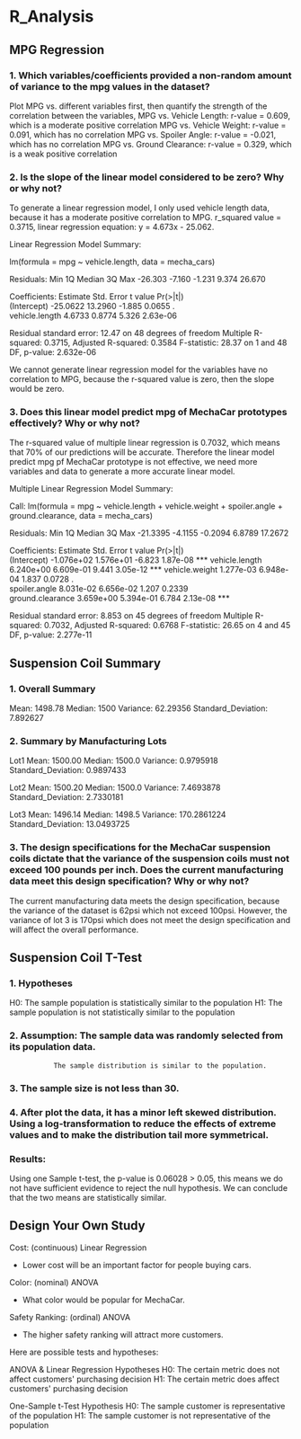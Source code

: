 # R_Analysis

## MPG Regression

### 1. Which variables/coefficients provided a non-random amount of variance to the mpg values in the dataset?

Plot MPG vs. different variables first, then quantify the strength of the correlation between the variables,
MPG vs. Vehicle Length: r-value = 0.609, which is a moderate positive correlation
MPG vs. Vehicle Weight: r-value = 0.091, which has no correlation 
MPG vs. Spoiler Angle: r-value = -0.021, which has no correlation 
MPG vs. Ground Clearance: r-value = 0.329, which is a weak positive correlation

### 2. Is the slope of the linear model considered to be zero? Why or why not?

To generate a linear regression model, I only used vehicle length data, because it has a moderate positive correlation to MPG.
r_squared value = 0.3715, linear regression equation: y = 4.673x - 25.062. 

Linear Regression Model Summary: 

lm(formula = mpg ~ vehicle.length, data = mecha_cars)

Residuals:
    Min      1Q  Median      3Q     Max 
-26.303  -7.160  -1.231   9.374  26.670 

Coefficients:
               Estimate Std. Error t value Pr(>|t|)    
(Intercept)    -25.0622    13.2960  -1.885   0.0655 .  
vehicle.length   4.6733     0.8774   5.326 2.63e-06 

Residual standard error: 12.47 on 48 degrees of freedom
Multiple R-squared:  0.3715,	Adjusted R-squared:  0.3584 
F-statistic: 28.37 on 1 and 48 DF,  p-value: 2.632e-06

We cannot generate linear regression model for the variables have no correlation to MPG, because the r-squared value is zero, then the slope would be zero. 

### 3. Does this linear model predict mpg of MechaCar prototypes effectively? Why or why not?

The r-squared value of multiple linear regression is 0.7032, which means that 70% of our predictions will be accurate.
Therefore the linear model predict mpg pf MechaCar prototype is not effective, we need more variables and data to generate a more accurate linear model. 

Multiple Linear Regression Model Summary:

Call:
lm(formula = mpg ~ vehicle.length + vehicle.weight + spoiler.angle + 
    ground.clearance, data = mecha_cars)

Residuals:
     Min       1Q   Median       3Q      Max 
-21.3395  -4.1155  -0.2094   6.8789  17.2672 

Coefficients:
                   Estimate Std. Error t value Pr(>|t|)    
(Intercept)      -1.076e+02  1.576e+01  -6.823 1.87e-08 ***
vehicle.length    6.240e+00  6.609e-01   9.441 3.05e-12 ***
vehicle.weight    1.277e-03  6.948e-04   1.837   0.0728 .  
spoiler.angle     8.031e-02  6.656e-02   1.207   0.2339    
ground.clearance  3.659e+00  5.394e-01   6.784 2.13e-08 ***

Residual standard error: 8.853 on 45 degrees of freedom
Multiple R-squared:  0.7032,	Adjusted R-squared:  0.6768 
F-statistic: 26.65 on 4 and 45 DF,  p-value: 2.277e-11


## Suspension Coil Summary

### 1. Overall Summary
Mean: 1498.78
Median: 1500
Variance: 62.29356
Standard_Deviation: 7.892627

### 2. Summary by Manufacturing Lots
Lot1
Mean: 1500.00
Median: 1500.0
Variance: 0.9795918
Standard_Deviation: 0.9897433

Lot2
Mean: 1500.20
Median: 1500.0
Variance: 7.4693878
Standard_Deviation: 2.7330181

Lot3
Mean: 1496.14
Median: 1498.5
Variance: 170.2861224	
Standard_Deviation: 13.0493725

### 3. The design specifications for the MechaCar suspension coils dictate that the variance of the suspension coils must not exceed 100 pounds per inch. Does the current manufacturing data meet this design specification? Why or why not?

The current manufacturing data meets the design specification, because the variance of the dataset is 62psi which not exceed 100psi. 
However, the variance of lot 3 is 170psi which does not meet the design specification and will affect the overall performance. 


## Suspension Coil T-Test

### 1. Hypotheses
H0:  The sample population is statistically similar to the population
H1:  The sample population is not statistically similar to the population

### 2. Assumption: The sample data was randomly selected from its population data.
               The sample distribution is similar to the population.

### 3. The sample size is not less than 30. 

### 4. After plot the data, it has a minor left skewed distribution. Using a log-transformation to reduce the effects of extreme values and to make the distribution tail more symmetrical.

### Results:
Using one Sample t-test, the p-value is 0.06028 > 0.05, this means we do not have sufficient evidence to reject the null hypothesis.
We can conclude that the two means are statistically similar.


## Design Your Own Study

Cost: (continuous) Linear Regression
- Lower cost will be an important factor for people buying cars.

Color: (nominal) ANOVA
- What color would be popular for MechaCar.

Safety Ranking: (ordinal) ANOVA
- The higher safety ranking will attract more customers.

Here are possible tests and hypotheses: 

ANOVA & Linear Regression Hypotheses
H0: The certain metric does not affect customers' purchasing decision
H1: The certain metric does affect customers' purchasing decision

One-Sample t-Test Hypothesis
H0: The sample customer is representative of the population
H1: The sample customer is not representative of the population
